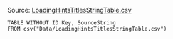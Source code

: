 Source: [LoadingHintsTitlesStringTable.csv](I:\UNCN\WS\SDK\Mods_Repos\ArgonSDK-FieldGuide\docs\Systems\Chivalry2\Tables\Data\LoadingHintsTitlesStringTable.csv)

```dataview
TABLE WITHOUT ID Key, SourceString
FROM csv("Data/LoadingHintsTitlesStringTable.csv")
```

